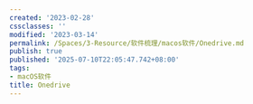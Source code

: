 ```yaml
---
created: '2023-02-28'
cssclasses: ''
modified: '2023-03-14'
permalink: /Spaces/3-Resource/软件梳理/macos软件/Onedrive.md
publish: true
published: '2025-07-10T22:05:47.742+08:00'
tags:
- macOS软件
title: Onedrive
---
```

